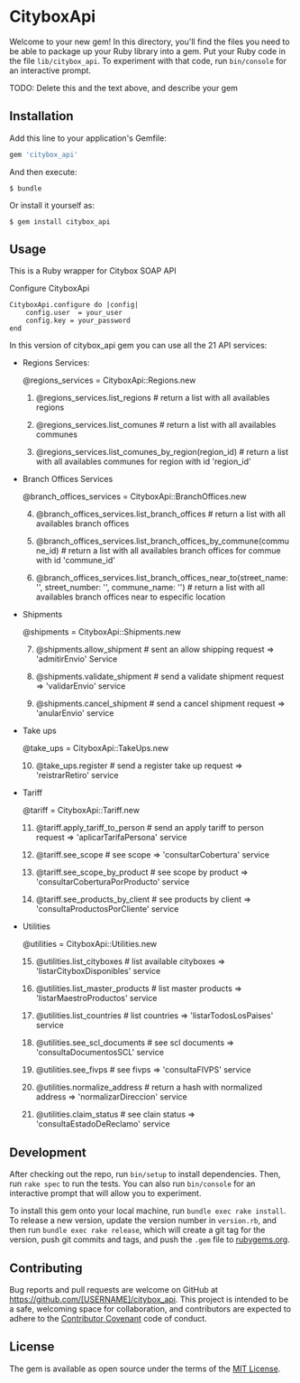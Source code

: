 # CityboxApi

Welcome to your new gem! In this directory, you'll find the files you need to be able to package up your Ruby library into a gem. Put your Ruby code in the file `lib/citybox_api`. To experiment with that code, run `bin/console` for an interactive prompt.

TODO: Delete this and the text above, and describe your gem

## Installation

Add this line to your application's Gemfile:

```ruby
gem 'citybox_api'
```

And then execute:

    $ bundle

Or install it yourself as:

    $ gem install citybox_api

## Usage
This is a Ruby wrapper for Citybox SOAP API

Configure CityboxApi

	CityboxApi.configure do |config|
		config.user  = your_user
		config.key = your_password
	end

In this version of citybox_api gem you can use all the 21 API services:

- Regions Services:

	@regions_services = CityboxApi::Regions.new
	
	1) @regions_services.list_regions # return a list with all availables regions
	
	2) @regions_services.list_comunes # return a list with all availables communes
	
	3) @regions_services.list_comunes_by_region(region_id) # return a list with all availables communes for region with id 'region_id'

- Branch Offices Services
	
	@branch_offices_services = CityboxApi::BranchOffices.new
	
	4) @branch_offices_services.list_branch_offices # return a list with all availables branch offices
	
	5) @branch_offices_services.list_branch_offices_by_commune(commune_id) # return a list with all availables branch offices for commue with id 'commune_id'
	
	6) @branch_offices_services.list_branch_offices_near_to(street_name: '', street_number: '', commune_name: '') # return a list with all  availables branch offices near to especific location

- Shipments
	
	@shipments = CityboxApi::Shipments.new
	
	7) @shipments.allow_shipment # sent an allow shipping request => 'admitirEnvio' Service
	
	8) @shipments.validate_shipment # send a validate shipment request => 'validarEnvio' service
	
	9) @shipments.cancel_shipment # send a cancel shipment request => 'anularEnvio' service

- Take ups
	
	@take_ups = CityboxApi::TakeUps.new
	
	10) @take_ups.register # send a register take up request => 'reistrarRetiro' service

- Tariff
	
	@tariff = CityboxApi::Tariff.new
	
	11) @tariff.apply_tariff_to_person # send an apply tariff to person request => 'aplicarTarifaPersona' service
	
	12) @tariff.see_scope # see scope => 'consultarCobertura' service
	
	13) @tariff.see_scope_by_product # see scope by product => 'consultarCoberturaPorProducto' service
	
	14) @tariff.see_products_by_client # see products by client => 'consultaProductosPorCliente' service

- Utilities
	
	@utilities = CityboxApi::Utilities.new
	
	15) @utilities.list_cityboxes # list available cityboxes => 'listarCityboxDisponibles' service
	
	16) @utilities.list_master_products # list master products => 'listarMaestroProductos' service
	
	17) @utilities.list_countries # list countries => 'listarTodosLosPaises' service
	
	18) @utilities.see_scl_documents # see scl documents => 'consultaDocumentosSCL' service
	
	19) @utilities.see_fivps # see fivps => 'consultaFIVPS' service
	
	20) @utilities.normalize_address # return a hash with normalized address => 'normalizarDireccion' service
	
	21) @utilities.claim_status # see clain status => 'consultaEstadoDeReclamo' service












## Development

After checking out the repo, run `bin/setup` to install dependencies. Then, run `rake spec` to run the tests. You can also run `bin/console` for an interactive prompt that will allow you to experiment.

To install this gem onto your local machine, run `bundle exec rake install`. To release a new version, update the version number in `version.rb`, and then run `bundle exec rake release`, which will create a git tag for the version, push git commits and tags, and push the `.gem` file to [rubygems.org](https://rubygems.org).

## Contributing

Bug reports and pull requests are welcome on GitHub at https://github.com/[USERNAME]/citybox_api. This project is intended to be a safe, welcoming space for collaboration, and contributors are expected to adhere to the [Contributor Covenant](contributor-covenant.org) code of conduct.


## License

The gem is available as open source under the terms of the [MIT License](http://opensource.org/licenses/MIT).

